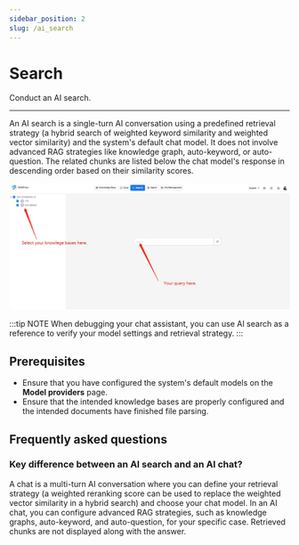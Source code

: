 ```yaml
---
sidebar_position: 2
slug: /ai_search
---
```


# Search

Conduct an AI search.

---

An AI search is a single-turn AI conversation using a predefined retrieval strategy (a hybrid search of weighted keyword similarity and weighted vector similarity) and the system's default chat model. It does not involve advanced RAG strategies like knowledge graph, auto-keyword, or auto-question. The related chunks are listed below the chat model's response in descending order based on their similarity scores.

![](https://raw.githubusercontent.com/infiniflow/ragflow-docs/main/images/ai_search.jpg)

:::tip NOTE
When debugging your chat assistant, you can use AI search as a reference to verify your model settings and retrieval strategy.
:::

## Prerequisites

- Ensure that you have configured the system's default models on the **Model providers** page.
- Ensure that the intended knowledge bases are properly configured and the intended documents have finished file parsing.


## Frequently asked questions

### Key difference between an AI search and an AI chat?

A chat is a multi-turn AI conversation where you can define your retrieval strategy (a weighted reranking score can be used to replace the weighted vector similarity in a hybrid search) and choose your chat model. In an AI chat, you can configure advanced RAG strategies, such as knowledge graphs, auto-keyword, and auto-question, for your specific case. Retrieved chunks are not displayed along with the answer.

